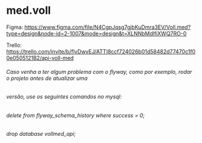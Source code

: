 # med.voll

Figma: https://www.figma.com/file/N4CgpJqsg7gjbKuDmra3EV/Voll.med?type=design&node-id=2-1007&mode=design&t=XLNNbMdlfiXWQ7RO-0

Trello: https://trello.com/invite/b/flvDwvEJ/ATTI8ccf724026b01d58482d77470c1f00e0505121B2/api-voll-med





###### Caso venha a ter algum problema com o flyway, como por exemplo, rodar o projeto antes de atualizar uma
###### versão, use os seguintes comandos no mysql:
###### delete from flyway_schema_history where success = 0;

###### drop database vollmed_api;